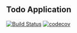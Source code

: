 ## Todo Application
[![Build Status](https://travis-ci.org/kishorevk02/todoApp.svg?branch=master)](https://travis-ci.org/kishorevk02/todoApp)
[![codecov](https://codecov.io/gh/kishorevk02/TodoApp/branch/master/graph/badge.svg)](https://codecov.io/gh/kishorevk02/TodoApp)
